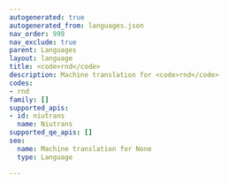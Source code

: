 ```yaml
---
autogenerated: true
autogenerated_from: languages.json
nav_order: 999
nav_exclude: true
parent: Languages
layout: language
title: <code>rnd</code>
description: Machine translation for <code>rnd</code>
codes:
- rnd
family: []
supported_apis:
- id: niutrans
  name: Niutrans
supported_qe_apis: []
seo:
  name: Machine translation for None
  type: Language

---
```


